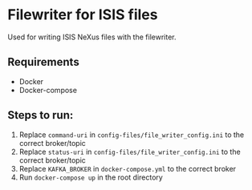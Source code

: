 # Filewriter for ISIS files

Used for writing ISIS NeXus files with the filewriter. 

## Requirements 
- Docker
- Docker-compose
 
## Steps to run: 
1. Replace `command-uri` in `config-files/file_writer_config.ini` to the correct broker/topic
1. Replace `status-uri` in `config-files/file_writer_config.ini` to the correct broker/topic
1. Replace `KAFKA_BROKER` in `docker-compose.yml` to the correct broker
1. Run `docker-compose up` in the root directory
 